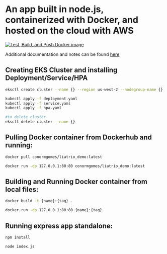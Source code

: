 # An app built in node.js, containerized with Docker, and hosted on the cloud with AWS

[![Test, Build, and Push Docker image](https://github.com/conormgomes/liatrio_demo/actions/workflows/workflow.yml/badge.svg)](https://github.com/conormgomes/liatrio_demo/actions/workflows/workflow.yml)

Additional documentation and notes can be found [here](notes/)

## Creating EKS Cluster and installing Deployment/Service/HPA
```bash
eksctl create cluster --name {} --region us-west-2 --nodegroup-name {} --node-type t2.small --nodes 2 --nodes-min 1 --nodes-max 3 --managed

kubectl apply -f deployment.yaml
kubectl apply -f service.yaml
kubectl apply -f hpa.yaml

#to delete cluster
eksctl delete cluster --name {}
```

## Pulling Docker container from Dockerhub and running:
```bash
docker pull conormgomes/liatrio_demo:latest

docker run -dp 127.0.0.1:80:80 conormgomes/liatrio_demo:latest
```

## Building and Running Docker container from local files:
```bash
docker build -t {name}:{tag} .

docker run -dp 127.0.0.1:80:80 {name}:{tag}
```

## Running express app standalone:
```bash
npm install

node index.js
```